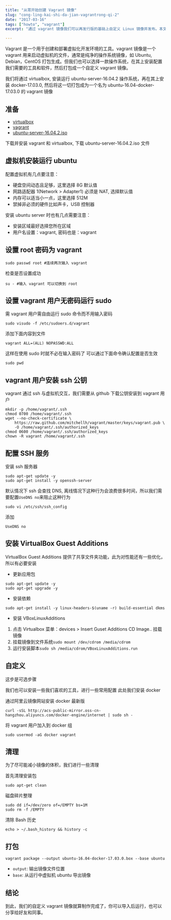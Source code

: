```yaml
---
title: "从零开始创建 Vagrant 镜像"
slug: "cong-ling-kai-shi-da-jian-vagrantrong-qi-2"
date: "2017-03-16"
tags: ["howto", "vagrant"]
excerpt: "通过 vagrant 镜像我们可以再发行版的基础上自定义 Linux 镜像并发布。本文将介绍如何从无到有打造一款 vagrant 镜像。"

---
```


Vagrant 是一个用于创建和部署虚拟化开发环境的工具。vagrant 镜像是一个 vagrant 用来启动虚拟机的文件，通常是纯净的操作系统镜像，如 Ubuntu, Debian，CentOS 打包生成。但我们也可以选择一款操作系统，在其上安装配置我们需要的工具和软件，然后打包成一个自定义 vagrant 镜像。

我们将通过 virtualbox, 安装运行 ubuntu-server-16.04.2 操作系统，再在其上安装 docker-17.03.0, 然后将这一切打包成为一个名为 ubuntu-16.04-docker-17.03.0 的 vagrant 镜像

## 准备

* [virtualbox](https://www.virtualbox.org/)
* [vagrant](https://www.vagrantup.com/downloads.html)
* [ubuntu-server-16.04.2.iso](https://www.ubuntu.com/download/server)

下载并安装 vagrant 和 virtualbox, 下载 ubuntu-server-16.04.2.iso 文件

## 虚拟机安装运行 ubuntu

配置虚拟机有几点要注意：

* 硬盘空间动态且足够，这里选择 8G 默认值
* 网路适配器 1(Network > Adapter1) 必须是 NAT, 选择默认值
* 内存可以适当小一点，这里选择 512M
* 禁掉非必须的硬件比如声卡，USB 控制器

安装 ubuntu server 时也有几点需要注意：

* 安装区域最好选择您所在区域
* 用户名设置：vagrant, 密码也是：vagrant

## 设置 root 密码为 vagrant
```
sudo passwd root #连续两次输入 vagrant
```
检查是否设置成功
```
su - #输入 vagrant 可以切换到 root
```

## 设置 vagrant 用户无密码运行 sudo

需 vagrant 用户需自由运行 sudo 命令而不用输入密码
```
sudo visudo -f /etc/sudoers.d/vagrant
```
添加下面内容到文件
```
vagrant ALL=(ALL) NOPASSWD:ALL
```
这样在使用 sudo 时就不必在输入密码了
可以通过下面命令确认配置是否生效
```
sudo pwd
```

## vagrant 用户安装 ssh 公钥
vagrant 通过 ssh 与虚拟机交互，我们需要从 github 下载公钥安装到 vagrant 用户
```
mkdir -p /home/vagrant/.ssh
chmod 0700 /home/vagrant/.ssh
wget --no-check-certificate \
    https://raw.github.com/mitchellh/vagrant/master/keys/vagrant.pub \
    -O /home/vagrant/.ssh/authorized_keys
chmod 0600 /home/vagrant/.ssh/authorized_keys
chown -R vagrant /home/vagrant/.ssh
```

## 配置 SSH 服务

安装 ssh 服务器
```
sudo apt-get update -y
sudo apt-get install -y openssh-server
```
默认情况下 ssh 会查找 DNS, 离线情况下这种行为会浪费很多时间，所以我们需要配置`UseDNS no`来阻止这种行为
```
sudo vi /etc/ssh/ssh_config
```
添加
```
UseDNS no
```

## 安装 VirtualBox Guest Additions
VirtualBox Guest Additions 提供了共享文件夹功能，此为对性能还有一些优化，所以有必要安装

* 更新应用包
```
sudo apt-get update -y
sudo apt-get upgrade -y
```

* 安装依赖
```
sudo apt-get install -y linux-headers-$(uname -r) build-essential dkms
```

* 安装 VBoxLinuxAdditions
>
1. 点击 Virtualbox 菜单：devices > Insert Guset Additions CD Image.. 挂载镜像
2. 挂载镜像到文件系统`sudo mount /dev/cdrom /media/cdrom`
3. 运行安装脚本`sudo sh /media/cdrom/VBoxLinuxAdditions.run`

## 自定义

这步是可选步骤

我们也可以安装一些我们喜欢的工具，进行一些常用配置
此处我们安装 docker

通过阿里云镜像网站安装 docker 最新版
```
curl -sSL http://acs-public-mirror.oss-cn-hangzhou.aliyuncs.com/docker-engine/internet | sudo sh -
```
将 vagrant 用户加入到 docker 组
```
sudo usermod -aG docker vagrant
```

## 清理
为了尽可能减小镜像的体积，我们进行一些清理

首先清理安装包
```
sudo apt-get clean
```

磁盘碎片整理
```
sudo dd if=/dev/zero of=/EMPTY bs=1M
sudo rm -f /EMPTY
```

清除 Bash 历史
```
echo > ~/.bash_history && history -c
```

## 打包
```
vagrant package --output ubuntu-16.04-docker-17.03.0.box --base ubuntu
```
- `output`: 输出镜像文件位置
- `base`: 从运行中虚拟机 ubuntu 导出镜像

## 结论
到此，我们的自定义 vagrant 镜像就算制作完成了，你可以导入后运行，也可以分享给好友和同事。

